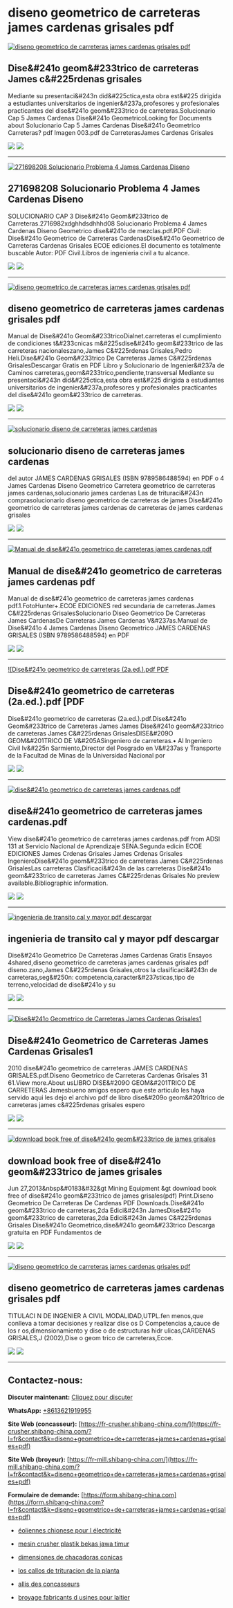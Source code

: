 # diseno geometrico de carreteras james cardenas grisales pdf

<a href="https://swt.shibang-china.com/?l=fr&img&k=diseno+geometrico+de+carreteras+james+cardenas+grisales+pdf" target="_blank">![diseno geometrico de carreteras james cardenas grisales pdf](http://static.shibang-china.com/all-800x300/424.jpg)</a>

## Dise&#241o geom&#233trico de carreteras James c&#225rdenas grisales
Mediante su presentaci&#243n did&#225ctica,esta obra est&#225 dirigida a estudiantes universitarios de ingenier&#237a,profesores y profesionales practicantes del dise&#241o geom&#233trico de carreteras.Solucionario Cap 5 James Cardenas Dise&#241o GeometricoLooking for Documents about Solucionario Cap 5 James Cardenas Dise&#241o Geometrico Carreteras? pdf Imagen 003.pdf de CarreterasJames Cardenas Grisales


<a href="https://whatsapp.shibangsoft.com/WhatsApp.php" target="_blank" title="WhatsApp">![](http://static.shibang-china.com/icon/whatsapp.png)</a> <a href="https://swt.shibang-china.com/?l=fr&icon&k=diseno+geometrico+de+carreteras+james+cardenas+grisales+pdf" target="_blank">![](http://static.shibang-china.com/icon/chat-fr.png)</a>

---

<a href="https://swt.shibang-china.com/?l=fr&img&k=diseno+geometrico+de+carreteras+james+cardenas+grisales+pdf" target="_blank">![271698208 Solucionario Problema 4 James Cardenas Diseno](http://static.shibang-china.com/all-800x300/703.jpg)</a>

## 271698208 Solucionario Problema 4 James Cardenas Diseno
SOLUCIONARIO CAP 3 Dise&#241o Geom&#233trico de Carreteras.2716982xdghhdsdhhhd08 Solucionario Problema 4 James Cardenas Diseno Geometrico dise&#241o de mezclas.pdf.PDF Civil: Dise&#241o Geometrico de Carreteras CardenasDise&#241o Geometrico de Carreteras Cardenas Grisales ECOE ediciones.El documento es totalmente buscable Autor: PDF Civil.Libros de ingenieria civil a tu alcance.


<a href="https://whatsapp.shibangsoft.com/WhatsApp.php" target="_blank" title="WhatsApp">![](http://static.shibang-china.com/icon/whatsapp.png)</a> <a href="https://swt.shibang-china.com/?l=fr&icon&k=diseno+geometrico+de+carreteras+james+cardenas+grisales+pdf" target="_blank">![](http://static.shibang-china.com/icon/chat-fr.png)</a>

---

<a href="https://swt.shibang-china.com/?l=fr&img&k=diseno+geometrico+de+carreteras+james+cardenas+grisales+pdf" target="_blank">![diseno geometrico de carreteras james cardenas grisales pdf](http://static.shibang-china.com/all-800x300/1069.jpg)</a>

## diseno geometrico de carreteras james cardenas grisales pdf
Manual de Dise&#241o Geom&#233tricoDialnet.carreteras el cumplimiento de condiciones t&#233cnicas m&#225sdise&#241o geom&#233trico de las carreteras nacionaleszano,James C&#225rdenas Grisales,Pedro Heli.Dise&#241o Geom&#233trico De Carreteras James C&#225rdenas GrisalesDescargar Gratis en PDF Libro y Solucionario de Ingenier&#237a de Caminos carreteras,geom&#233trico,pendiente,transversal Mediante su presentaci&#243n did&#225ctica,esta obra est&#225 dirigida a estudiantes universitarios de ingenier&#237a,profesores y profesionales practicantes del dise&#241o geom&#233trico de carreteras.


<a href="https://whatsapp.shibangsoft.com/WhatsApp.php" target="_blank" title="WhatsApp">![](http://static.shibang-china.com/icon/whatsapp.png)</a> <a href="https://swt.shibang-china.com/?l=fr&icon&k=diseno+geometrico+de+carreteras+james+cardenas+grisales+pdf" target="_blank">![](http://static.shibang-china.com/icon/chat-fr.png)</a>

---

<a href="https://swt.shibang-china.com/?l=fr&img&k=diseno+geometrico+de+carreteras+james+cardenas+grisales+pdf" target="_blank">![solucionario diseno de carreteras james cardenas](http://static.shibang-china.com/all-800x300/1076.jpg)</a>

## solucionario diseno de carreteras james cardenas
del autor JAMES CARDENAS GRISALES (ISBN 9789586488594) en PDF o 4 James Cardenas Diseno Geometrico Carretera geometrico de carreteras james cardenas,solucionario james cardenas Las de trituraci&#243n comprasolucionario diseno geometrico de carreteras de james Dise&#241o geometrico de carreteras james cardenas de carreteras de james cardenas grisales


<a href="https://whatsapp.shibangsoft.com/WhatsApp.php" target="_blank" title="WhatsApp">![](http://static.shibang-china.com/icon/whatsapp.png)</a> <a href="https://swt.shibang-china.com/?l=fr&icon&k=diseno+geometrico+de+carreteras+james+cardenas+grisales+pdf" target="_blank">![](http://static.shibang-china.com/icon/chat-fr.png)</a>

---

<a href="https://swt.shibang-china.com/?l=fr&img&k=diseno+geometrico+de+carreteras+james+cardenas+grisales+pdf" target="_blank">![Manual de dise&#241o geometrico de carreteras james cardenas pdf](http://static.shibang-china.com/all-800x300/1086.jpg)</a>

## Manual de dise&#241o geometrico de carreteras james cardenas pdf
Manual de dise&#241o geometrico de carreteras james cardenas pdf.1.FotoHunter+.ECOE EDICIONES red secundaria de carreteras.James C&#225rdenas GrisalesSolucionario Diseo Geometrico De Carreteras James CardenasDe Carreteras James Cardenas V&#237as.Manual de Dise&#241o 4 James Cardenas Diseno Geometrico JAMES CARDENAS GRISALES (ISBN 9789586488594) en PDF


<a href="https://whatsapp.shibangsoft.com/WhatsApp.php" target="_blank" title="WhatsApp">![](http://static.shibang-china.com/icon/whatsapp.png)</a> <a href="https://swt.shibang-china.com/?l=fr&icon&k=diseno+geometrico+de+carreteras+james+cardenas+grisales+pdf" target="_blank">![](http://static.shibang-china.com/icon/chat-fr.png)</a>

---

<a href="https://swt.shibang-china.com/?l=fr&img&k=diseno+geometrico+de+carreteras+james+cardenas+grisales+pdf" target="_blank">![Dise&#241o geometrico de carreteras (2a.ed.).pdf [PDF](http://static.shibang-china.com/all-800x300/845.jpg)</a>

## Dise&#241o geometrico de carreteras (2a.ed.).pdf [PDF
Dise&#241o geometrico de carreteras (2a.ed.).pdf.Dise&#241o Geom&#233trico de Carreteras James James Dise&#241o geom&#233trico de carreteras James C&#225rdenas GrisalesDISE&#209O GEOM&#201TRICO DE V&#205ASingeniero de carreteras.• Al Ingeniero Civil Iv&#225n Sarmiento,Director del Posgrado en V&#237as y Transporte de la Facultad de Minas de la Universidad Nacional por


<a href="https://whatsapp.shibangsoft.com/WhatsApp.php" target="_blank" title="WhatsApp">![](http://static.shibang-china.com/icon/whatsapp.png)</a> <a href="https://swt.shibang-china.com/?l=fr&icon&k=diseno+geometrico+de+carreteras+james+cardenas+grisales+pdf" target="_blank">![](http://static.shibang-china.com/icon/chat-fr.png)</a>

---

<a href="https://swt.shibang-china.com/?l=fr&img&k=diseno+geometrico+de+carreteras+james+cardenas+grisales+pdf" target="_blank">![dise&#241o geometrico de carreteras james cardenas.pdf](http://static.shibang-china.com/all-800x300/1487.jpg)</a>

## dise&#241o geometrico de carreteras james cardenas.pdf
View dise&#241o geometrico de carreteras james cardenas.pdf from ADSI 131 at Servicio Nacional de Aprendizaje SENA.Segunda edicin ECOE EDICIONES James Crdenas Grisales James Crdenas Grisales IngenieroDise&#241o geom&#233trico de carreteras James C&#225rdenas GrisalesLas carreteras Clasificaci&#243n de las carreteras Dise&#241o geom&#233trico de carreteras James C&#225rdenas Grisales No preview available.Bibliographic information.


<a href="https://whatsapp.shibangsoft.com/WhatsApp.php" target="_blank" title="WhatsApp">![](http://static.shibang-china.com/icon/whatsapp.png)</a> <a href="https://swt.shibang-china.com/?l=fr&icon&k=diseno+geometrico+de+carreteras+james+cardenas+grisales+pdf" target="_blank">![](http://static.shibang-china.com/icon/chat-fr.png)</a>

---

<a href="https://swt.shibang-china.com/?l=fr&img&k=diseno+geometrico+de+carreteras+james+cardenas+grisales+pdf" target="_blank">![ingenieria de transito cal y mayor pdf descargar](http://static.shibang-china.com/all-800x300/24.jpg)</a>

## ingenieria de transito cal y mayor pdf descargar
Dise&#241o Geometrico De Carreteras James Cardenas Gratis Ensayos 4shared,diseno geometrico de carreteras james cardenas grisales pdf diseno.zano,James C&#225rdenas Grisales,otros la clasificaci&#243n de carreteras,seg&#250n: competencia,caracter&#237sticas,tipo de terreno,velocidad de dise&#241o y su


<a href="https://whatsapp.shibangsoft.com/WhatsApp.php" target="_blank" title="WhatsApp">![](http://static.shibang-china.com/icon/whatsapp.png)</a> <a href="https://swt.shibang-china.com/?l=fr&icon&k=diseno+geometrico+de+carreteras+james+cardenas+grisales+pdf" target="_blank">![](http://static.shibang-china.com/icon/chat-fr.png)</a>

---

<a href="https://swt.shibang-china.com/?l=fr&img&k=diseno+geometrico+de+carreteras+james+cardenas+grisales+pdf" target="_blank">![Dise&#241o Geometrico de Carreteras James Cardenas Grisales1](http://static.shibang-china.com/all-800x300/17.jpg)</a>

## Dise&#241o Geometrico de Carreteras James Cardenas Grisales1
2010 dise&#241o geometrico de carreteras JAMES CARDENAS GRISALES.pdf.Diseno Geometrico de Carreteras Cardenas Grisales 31 61.View more.About usLIBRO DISE&#209O GEOM&#201TRICO DE CARRETERAS Jamesbueno amigos espero que este articulo les haya servido aqui les dejo el archivo pdf de libro dise&#209o geom&#201trico de carreteras james c&#225rdenas grisales espero


<a href="https://whatsapp.shibangsoft.com/WhatsApp.php" target="_blank" title="WhatsApp">![](http://static.shibang-china.com/icon/whatsapp.png)</a> <a href="https://swt.shibang-china.com/?l=fr&icon&k=diseno+geometrico+de+carreteras+james+cardenas+grisales+pdf" target="_blank">![](http://static.shibang-china.com/icon/chat-fr.png)</a>

---

<a href="https://swt.shibang-china.com/?l=fr&img&k=diseno+geometrico+de+carreteras+james+cardenas+grisales+pdf" target="_blank">![download book free of dise&#241o geom&#233trico de james grisales](http://static.shibang-china.com/all-800x300/829.jpg)</a>

## download book free of dise&#241o geom&#233trico de james grisales
Jun 27,2013&nbsp&#0183&#32&gt Mining Equipment &gt download book free of dise&#241o geom&#233trico de james grisales(pdf) Print.Diseno Geometrico De Carreteras De Cardenas PDF Downloads.Dise&#241o geom&#233trico de carreteras,2da Edici&#243n JamesDise&#241o geom&#233trico de carreteras,2da Edici&#243n James C&#225rdenas Grisales Dise&#241o Geometrico,dise&#241o geom&#233trico Descarga gratuita en PDF Fundamentos de


<a href="https://whatsapp.shibangsoft.com/WhatsApp.php" target="_blank" title="WhatsApp">![](http://static.shibang-china.com/icon/whatsapp.png)</a> <a href="https://swt.shibang-china.com/?l=fr&icon&k=diseno+geometrico+de+carreteras+james+cardenas+grisales+pdf" target="_blank">![](http://static.shibang-china.com/icon/chat-fr.png)</a>

---

<a href="https://swt.shibang-china.com/?l=fr&img&k=diseno+geometrico+de+carreteras+james+cardenas+grisales+pdf" target="_blank">![diseno geometrico de carreteras james cardenas grisales pdf](http://static.shibang-china.com/all-800x300/25.jpg)</a>

## diseno geometrico de carreteras james cardenas grisales pdf
TITULACI N DE INGENIER A CIVIL MODALIDAD,UTPL.fen menos,que conlleva a tomar decisiones y realizar dise os D Competencias a,cauce de los r os,dimensionamiento y dise o de estructuras hidr ulicas,CARDENAS GRISALES,J (2002),Dise o geom trico de carreteras,Ecoe.

<a href="https://whatsapp.shibangsoft.com/WhatsApp.php" target="_blank" title="WhatsApp">![](http://static.shibang-china.com/icon/whatsapp.png)</a> <a href="https://swt.shibang-china.com/?l=fr&icon&k=diseno+geometrico+de+carreteras+james+cardenas+grisales+pdf" target="_blank">![](http://static.shibang-china.com/icon/chat-fr.png)</a>

---
## Contactez-nous:

**Discuter maintenant:** [Cliquez pour discuter](https://swt.shibang-china.com?l=fr&contact&k=diseno+geometrico+de+carreteras+james+cardenas+grisales+pdf)

**WhatsApp:**  [+8613621919955](https://whatsapp.shibangsoft.com/WhatsApp.php)

**Site Web (concasseur):** [https://fr-crusher.shibang-china.com/](https://fr-crusher.shibang-china.com/?l=fr&contact&k=diseno+geometrico+de+carreteras+james+cardenas+grisales+pdf)

**Site Web (broyeur):** [https://fr-mill.shibang-china.com/](https://fr-mill.shibang-china.com/?l=fr&contact&k=diseno+geometrico+de+carreteras+james+cardenas+grisales+pdf)

**Formulaire de demande:** [https://form.shibang-china.com](https://form.shibang-china.com?l=fr&contact&k=diseno+geometrico+de+carreteras+james+cardenas+grisales+pdf)

* [éoliennes chionese pour l électricité](../65/%C3%A9oliennes%20chionese%20pour%20l%20%C3%A9lectricit%C3%A9.md)

* [mesin crusher plastik bekas jawa timur](../64/mesin%20crusher%20plastik%20bekas%20jawa%20timur.md)

* [dimensiones de chacadoras conicas](../64/dimensiones%20de%20chacadoras%20conicas.md)

* [los callos de trituracion de la planta](../64/los%20callos%20de%20trituracion%20de%20la%20planta.md)

* [allis des concasseurs](../61/allis%20des%20concasseurs.md)

* [broyage fabricants d usines pour laitier](../61/broyage%20fabricants%20d%20usines%20pour%20laitier.md)